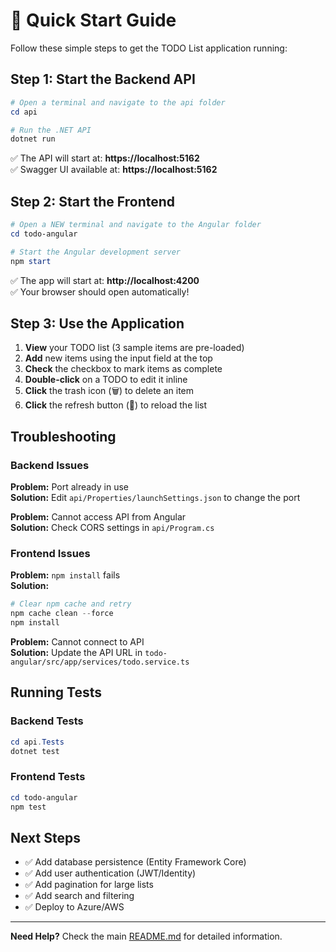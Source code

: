 # 🚀 Quick Start Guide

Follow these simple steps to get the TODO List application running:

## Step 1: Start the Backend API

```powershell
# Open a terminal and navigate to the api folder
cd api

# Run the .NET API
dotnet run
```

✅ The API will start at: **https://localhost:5162**  
✅ Swagger UI available at: **https://localhost:5162**

## Step 2: Start the Frontend

```powershell
# Open a NEW terminal and navigate to the Angular folder
cd todo-angular

# Start the Angular development server
npm start
```

✅ The app will start at: **http://localhost:4200**  
✅ Your browser should open automatically!

## Step 3: Use the Application

1. **View** your TODO list (3 sample items are pre-loaded)
2. **Add** new items using the input field at the top
3. **Check** the checkbox to mark items as complete
4. **Double-click** on a TODO to edit it inline
5. **Click** the trash icon (🗑️) to delete an item
6. **Click** the refresh button (🔄) to reload the list

## Troubleshooting

### Backend Issues

**Problem:** Port already in use  
**Solution:** Edit `api/Properties/launchSettings.json` to change the port

**Problem:** Cannot access API from Angular  
**Solution:** Check CORS settings in `api/Program.cs`

### Frontend Issues

**Problem:** `npm install` fails  
**Solution:** 
```powershell
# Clear npm cache and retry
npm cache clean --force
npm install
```

**Problem:** Cannot connect to API  
**Solution:** Update the API URL in `todo-angular/src/app/services/todo.service.ts`

## Running Tests

### Backend Tests
```powershell
cd api.Tests
dotnet test
```

### Frontend Tests
```powershell
cd todo-angular
npm test
```

## Next Steps

- ✅ Add database persistence (Entity Framework Core)
- ✅ Add user authentication (JWT/Identity)
- ✅ Add pagination for large lists
- ✅ Add search and filtering
- ✅ Deploy to Azure/AWS

---

**Need Help?** Check the main [README.md](README.md) for detailed information.
